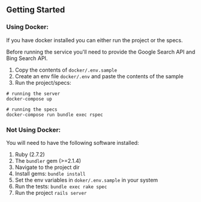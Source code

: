 ## Getting Started

### Using Docker:
If you have docker installed you can either run the project or the specs.

Before running the service you'll need to provide the Google Search API and Bing Search API.

1. Copy the contents of `docker/.env.sample`
2. Create an env file `docker/.env` and paste the contents of the sample
3. Run the project/specs:

```
# running the server
docker-compose up

# running the specs
docker-compose run bundle exec rspec
```

### Not Using Docker:
You will need to have the following software installed:

1. Ruby (2.7.2)
2. The `bundler` gem (>=2.1.4)
3. Navigate to the project dir
4. Install gems: `bundle install`
5. Set the env variables in `doker/.env.sample` in your system
5. Run the tests: `bundle exec rake spec`
6. Run the project `rails server`
